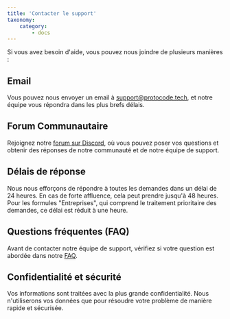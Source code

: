 ```yaml
---
title: 'Contacter le support'
taxonomy:
    category:
        - docs
---
```


Si vous avez besoin d'aide, vous pouvez nous joindre de plusieurs manières :

## Email
Vous pouvez nous envoyer un email à [support@protocode.tech](mailto:support@protocode.tech), et notre équipe vous répondra dans les plus brefs délais.

## Forum Communautaire
Rejoignez notre [forum sur Discord](https://discord.gg/hDsgq77nKV), où vous pouvez poser vos questions et obtenir des réponses de notre communauté et de notre équipe de support.

## Délais de réponse
Nous nous efforçons de répondre à toutes les demandes dans un délai de 24 heures. En cas de forte affluence, cela peut prendre jusqu'à 48 heures.
Pour les formules "Entreprises", qui comprend le traitement prioritaire des demandes, ce délai est réduit à une heure.

## Questions fréquentes (FAQ)
Avant de contacter notre équipe de support, vérifiez si votre question est abordée dans notre [FAQ](/faq-depannage).

## Confidentialité et sécurité
Vos informations sont traitées avec la plus grande confidentialité. Nous n'utiliserons vos données que pour résoudre votre problème de manière rapide et sécurisée.
